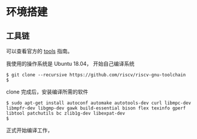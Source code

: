 # 环境搭建

## 工具链

可以查看官方的 [tools](https://pdos.csail.mit.edu/6.828/2019/tools.html) 指南。

我使用的操作系统是 Ubuntu 18.04， 开始自己编译系统

```shell
$ git clone --recursive https://github.com/riscv/riscv-gnu-toolchain
$
```

clone 完成后，安装编译所需的软件

```shell
$ sudo apt-get install autoconf automake autotools-dev curl libmpc-dev libmpfr-dev libgmp-dev gawk build-essential bison flex texinfo gperf libtool patchutils bc zlib1g-dev libexpat-dev
$
```

正式开始编译工作，

```shell

```

